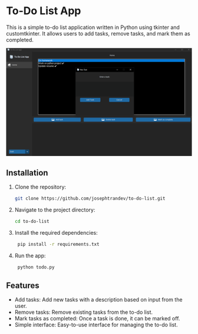 # To-Do List App

This is a simple to-do list application written in Python using tkinter and customtkinter. It allows users to add tasks, remove tasks, and mark them as completed.

![Preview Image](images\preview.png?raw=true "Preview")

## Installation

1. Clone the repository:
   ```bash
   git clone https://github.com/josephtrandev/to-do-list.git
   ```
   
2. Navigate to the project directory:
   ```bash
   cd to-do-list
   ```
   
3. Install the required dependencies:
   ```bash
    pip install -r requirements.txt
   ```
   
4. Run the app:
   ```bash
    python todo.py
   ```

## Features
- Add tasks: Add new tasks with a description based on input from the user.
- Remove tasks: Remove existing tasks from the to-do list.
- Mark tasks as completed: Once a task is done, it can be marked off.
- Simple interface: Easy-to-use interface for managing the to-do list.